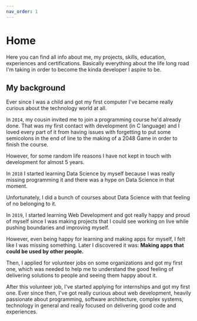 ```yaml
---
nav_order: 1
---
```


# Home

Here you can find all info about me, my projects, skills, education, experiences and certifications. Basically everything about the life long road I'm taking in order to become the kinda developer I aspire to be.

## My background
Ever since I was a child and got my first computer I've became really curious about the technology world at all.

In ```2014```, my cousin invited me to join a programming course he'd already done. That was my first contact with development (in C language) and I loved every part of it from having issues with forgetting to put some semicolons in the end of line to the making of a 2048 Game in order to finish the course.

However, for some random life reasons I have not kept in touch with development for almost 5 years.

In ```2018``` I started learning Data Science by myself because I was really missing programming it and there was a hype on Data Science in that moment.

Unfortunately, I did a bunch of courses about Data Science with that feeling of no belonging to it.

In ```2019```, I started learning Web Development and got really happy and proud of myself since I was making projects that I could see working on live while pushing boundaries and improving myself.

However, even being happy for learning and making apps for myself, I felt like I was missing something. Later I discovered it was: **Making apps that could be used by other people.**

Then, I applied for volunteer jobs on some organizations and got my first one, which was needed to help me to understand the good feeling of delivering solutions to people and seeing them happy about it.

After this volunteer job, I've started applying for internships and got my first one. Ever since then, I've got really curious about web development, heavily passionate about programming, software architecture, complex systems, technology in general and really focused on delivering good code and experiences.